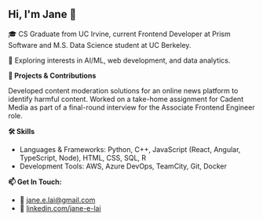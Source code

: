 ## Hi, I'm Jane 👋

<!--
**janelai/janelai** is a ✨ _special_ ✨ repository because its `README.md` (this file) appears on your GitHub profile.

Here are some ideas to get you started:

- 🔭 I’m currently working on ...
- 🌱 I’m currently learning ...
- 👯 I’m looking to collaborate on ...
- 🤔 I’m looking for help with ...
- 💬 Ask me about ...
- 📫 How to reach me: ...
- 😄 Pronouns: ...
- ⚡ Fun fact: ...
-->

🎓 CS Graduate from UC Irvine, current Frontend Developer at Prism Software and M.S. Data Science student at UC Berkeley.

🌱 Exploring interests in AI/ML, web development, and data analytics.

**🚀 Projects & Contributions**

Developed content moderation solutions for an online news platform to identify harmful content.
Worked on a take-home assignment for Cadent Media as part of a final-round interview for the Associate Frontend Engineer role.

**🛠️ Skills**

- Languages & Frameworks: Python, C++, JavaScript (React, Angular, TypeScript, Node), HTML, CSS, SQL, R
- Development Tools: AWS, Azure DevOps, TeamCity, Git, Docker

**📫 Get In Touch:**

- 📧 [jane.e.lai@gmail.com](mailto:jane.e.lai@gmail.com)
- 🔗 [linkedin.com/jane-e-lai](https://www.linkedin.com/in/jane-e-lai/)
